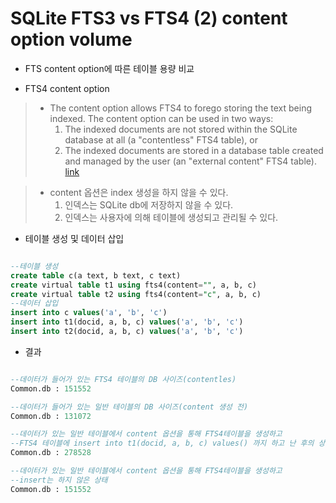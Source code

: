 
# SQLite FTS3 vs FTS4 (2) content option volume

* FTS content option에 따른 테이블 용량 비교

* FTS4 content option
>  * The content option allows FTS4 to forego storing the text being indexed. The content option can be used in two ways:
>    1. The indexed documents are not stored within the SQLite database at all (a "contentless" FTS4 table), or
>    2. The indexed documents are stored in a database table created and managed by the user (an "external content" FTS4 table). [link](https://www.sqlite.org/fts3.html#section_6_2)

>  * content 옵션은 index 생성을 하지 않을 수 있다.
>    1. 인덱스는 SQLite db에 저장하지 않을 수 있다.
>    2. 인덱스는 사용자에 의해 테이블에 생성되고 관리될 수 있다.
>    

* 테이블 생성 및 데이터 삽입 
```SQL

--테이블 생성
create table c(a text, b text, c text)
create virtual table t1 using fts4(content="", a, b, c)
create virtual table t2 using fts4(content="c", a, b, c)
--데이터 삽입
insert into c values('a', 'b', 'c')
insert into t1(docid, a, b, c) values('a', 'b', 'c')
insert into t2(docid, a, b, c) values('a', 'b', 'c')
```
* 결과
```SQL

--데이터가 들어가 있는 FTS4 테이블의 DB 사이즈(contentles)
Common.db : 151552

--데이터가 들어가 있는 일반 테이블의 DB 사이즈(content 생성 전)
Common.db : 131072

--데이터가 있는 일반 테이블에서 content 옵션을 통해 FTS4테이블을 생성하고
--FTS4 테이블에 insert into t1(docid, a, b, c) values() 까지 하고 난 후의 상태
Common.db : 278528

--데이터가 있는 일반 테이블에서 content 옵션을 통해 FTS4테이블을 생성하고
--insert는 하지 않은 상태
Common.db : 151552

```


